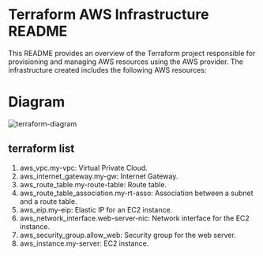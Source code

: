 # Terraform AWS Infrastructure README
This README provides an overview of the Terraform project responsible for provisioning and managing AWS resources using the AWS provider. The infrastructure created includes the following AWS resources:

# Diagram
![terraform-diagram](https://github.com/przemyslawdrozd/terraform-demo/assets/31375100/474f5f88-be62-48ed-9bed-5a82709b962c)

## terraform list
1. aws_vpc.my-vpc: Virtual Private Cloud.
2. aws_internet_gateway.my-gw: Internet Gateway.
3. aws_route_table.my-route-table: Route table.
4. aws_route_table_association.my-rt-asso: Association between a subnet and a route table.
5. aws_eip.my-eip: Elastic IP for an EC2 instance.
6. aws_network_interface.web-server-nic: Network interface for the EC2 instance.
6. aws_security_group.allow_web: Security group for the web server.
7. aws_instance.my-server: EC2 instance.
